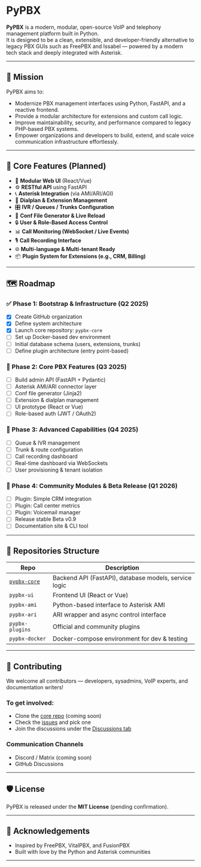 # PyPBX

**PyPBX** is a modern, modular, open-source VoIP and telephony management platform built in Python.  
It is designed to be a clean, extensible, and developer-friendly alternative to legacy PBX GUIs such as FreePBX and Issabel — powered by a modern tech stack and deeply integrated with Asterisk.

---

## 🚀 Mission

PyPBX aims to:
- Modernize PBX management interfaces using Python, FastAPI, and a reactive frontend.
- Provide a modular architecture for extensions and custom call logic.
- Improve maintainability, security, and performance compared to legacy PHP-based PBX systems.
- Empower organizations and developers to build, extend, and scale voice communication infrastructure effortlessly.

---

## 🔧 Core Features (Planned)

- 🧩 **Modular Web UI** (React/Vue)
- ⚙️ **RESTful API** using FastAPI
- 📞 **Asterisk Integration** (via AMI/ARI/AGI)
- 🧠 **Dialplan & Extension Management**
- 🎛️ **IVR / Queues / Trunks Configuration**
- 🔁 **Conf File Generator & Live Reload**
- 🔒 **User & Role-Based Access Control**
- 📊 **Call Monitoring (WebSocket / Live Events)**
- 🎙️ **Call Recording Interface**
- 🌐 **Multi-language & Multi-tenant Ready**
- 📦 **Plugin System for Extensions (e.g., CRM, Billing)**

---

## 🗺️ Roadmap

### ✅ Phase 1: Bootstrap & Infrastructure (Q2 2025)
- [x] Create GitHub organization
- [x] Define system architecture
- [x] Launch core repository: `pypbx-core`
- [ ] Set up Docker-based dev environment
- [ ] Initial database schema (users, extensions, trunks)
- [ ] Define plugin architecture (entry point-based)

### 🚧 Phase 2: Core PBX Features (Q3 2025)
- [ ] Build admin API (FastAPI + Pydantic)
- [ ] Asterisk AMI/ARI connector layer
- [ ] Conf file generator (Jinja2)
- [ ] Extension & dialplan management
- [ ] UI prototype (React or Vue)
- [ ] Role-based auth (JWT / OAuth2)

### 🔄 Phase 3: Advanced Capabilities (Q4 2025)
- [ ] Queue & IVR management
- [ ] Trunk & route configuration
- [ ] Call recording dashboard
- [ ] Real-time dashboard via WebSockets
- [ ] User provisioning & tenant isolation

### 🧪 Phase 4: Community Modules & Beta Release (Q1 2026)
- [ ] Plugin: Simple CRM integration
- [ ] Plugin: Call center metrics
- [ ] Plugin: Voicemail manager
- [ ] Release stable Beta v0.9
- [ ] Documentation site & CLI tool

---

## 📂 Repositories Structure

| Repo | Description |
|------|-------------|
| [`pypbx-core`](https://github.com/PyPBX/pypbx-core) | Backend API (FastAPI), database models, service logic |
| `pypbx-ui` | Frontend UI (React or Vue) |
| `pypbx-ami` | Python-based interface to Asterisk AMI |
| `pypbx-ari` | ARI wrapper and async control interface |
| `pypbx-plugins` | Official and community plugins |
| `pypbx-docker` | Docker-compose environment for dev & testing |

---

## 🙌 Contributing

We welcome all contributors — developers, sysadmins, VoIP experts, and documentation writers!

### To get involved:
- Clone the [core repo](https://github.com/PyPBX/pypbx-core) (coming soon)
- Check the [issues](https://github.com/PyPBX/pypbx-core/issues) and pick one
- Join the discussions under the [Discussions tab](https://github.com/PyPBX)

### Communication Channels
- Discord / Matrix (coming soon)
- GitHub Discussions

---

## 🛡 License

PyPBX is released under the **MIT License** (pending confirmation).

---

## 🤝 Acknowledgements

- Inspired by FreePBX, VitalPBX, and FusionPBX
- Built with love by the Python and Asterisk communities

---

